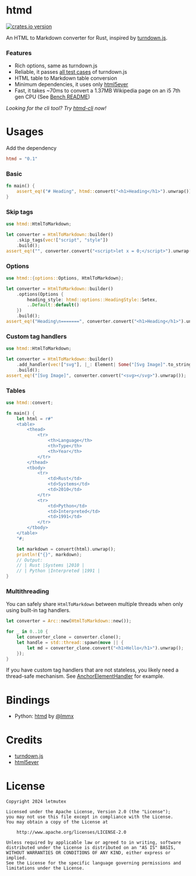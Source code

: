 # htmd

[![crates.io version](https://img.shields.io/crates/v/htmd)](https://crates.io/crates/htmd)

An HTML to Markdown converter for Rust, inspired by [turndown.js](https://github.com/mixmark-io/turndown).

### Features

- Rich options, same as turndown.js
- Reliable, it passes [all test cases](https://github.com/mixmark-io/turndown/blob/master/test/index.html) of turndown.js
- HTML table to Markdown table conversion
- Minimum dependencies, it uses only [html5ever](https://github.com/servo/html5ever)
- Fast, it takes ~70ms to convert a 1.37MB Wikipedia page on an i5 7th gen CPU (See [Bench README](benches/README.md))

*Looking for the cli tool? Try [htmd-cli](https://github.com/letmutex/htmd-cli) now!*

# Usages

Add the dependency

```toml
htmd = "0.1"
```

### Basic

```rust
fn main() {
    assert_eq!("# Heading", htmd::convert("<h1>Heading</h1>").unwrap());
}
```

### Skip tags

```rust
use htmd::HtmlToMarkdown;

let converter = HtmlToMarkdown::builder()
    .skip_tags(vec!["script", "style"])
    .build();
assert_eq!("", converter.convert("<script>let x = 0;</script>").unwrap());
```

### Options

```rust
use htmd::{options::Options, HtmlToMarkdown};

let converter = HtmlToMarkdown::builder()
    .options(Options {
        heading_style: htmd::options::HeadingStyle::Setex,
        ..Default::default()
    })
    .build();
assert_eq!("Heading\n=======", converter.convert("<h1>Heading</h1>").unwrap());
```

### Custom tag handlers

```rust
use htmd::HtmlToMarkdown;

let converter = HtmlToMarkdown::builder()
    .add_handler(vec!["svg"], |_: Element| Some("[Svg Image]".to_string()))
    .build();
assert_eq!("[Svg Image]", converter.convert("<svg></svg>").unwrap());
```

### Tables

```rust
use htmd::convert;

fn main() {
    let html = r#"
    <table>
        <thead>
            <tr>
                <th>Language</th>
                <th>Type</th>
                <th>Year</th>
            </tr>
        </thead>
        <tbody>
            <tr>
                <td>Rust</td>
                <td>Systems</td>
                <td>2010</td>
            </tr>
            <tr>
                <td>Python</td>
                <td>Interpreted</td>
                <td>1991</td>
            </tr>
        </tbody>
    </table>
    "#;

    let markdown = convert(html).unwrap();
    println!("{}", markdown);
    // Output:
    // | Rust |Systems |2010 |
    // | Python |Interpreted |1991 |
}
```

### Multithreading

You can safely share `HtmlToMarkdown` between multiple threads when only using built-in tag handlers.

```rust
let converter = Arc::new(HtmlToMarkdown::new());

for _ in 0..10 {
    let converter_clone = converter.clone();
    let handle = std::thread::spawn(move || {
        let md = converter_clone.convert("<h1>Hello</h1>").unwrap();
    });
}
```

If you have custom tag handlers that are not stateless, you likely need a thread-safe mechanism. See [AnchorElementHandler](./src/element_handler/anchor.rs) for example.

# Bindings

- Python: [htmd](https://github.com/lmmx/htmd) by [@lmmx](https://github.com/lmmx)

# Credits

- [turndown.js](https://github.com/mixmark-io/turndown)
- [html5ever](https://github.com/servo/html5ever)

# License

```
Copyright 2024 letmutex

Licensed under the Apache License, Version 2.0 (the "License");
you may not use this file except in compliance with the License.
You may obtain a copy of the License at

    http://www.apache.org/licenses/LICENSE-2.0

Unless required by applicable law or agreed to in writing, software
distributed under the License is distributed on an "AS IS" BASIS,
WITHOUT WARRANTIES OR CONDITIONS OF ANY KIND, either express or implied.
See the License for the specific language governing permissions and
limitations under the License.
```
